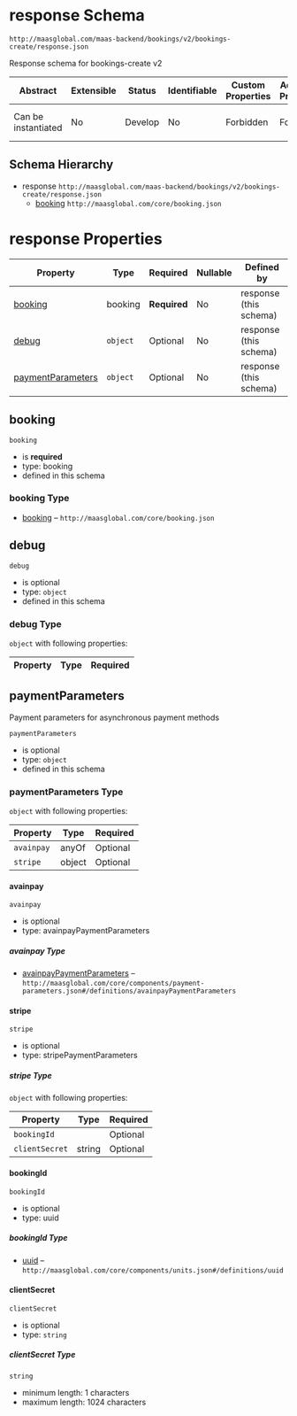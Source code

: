 # response Schema

```
http://maasglobal.com/maas-backend/bookings/v2/bookings-create/response.json
```

Response schema for bookings-create v2

| Abstract            | Extensible | Status  | Identifiable | Custom Properties | Additional Properties | Defined In                                                              |
| ------------------- | ---------- | ------- | ------------ | ----------------- | --------------------- | ----------------------------------------------------------------------- |
| Can be instantiated | No         | Develop | No           | Forbidden         | Forbidden             | [maas-backend/bookings/v2/bookings-create/response.json](response.json) |

## Schema Hierarchy

- response `http://maasglobal.com/maas-backend/bookings/v2/bookings-create/response.json`
  - [booking](../../../../core/booking.md) `http://maasglobal.com/core/booking.json`

# response Properties

| Property                                | Type     | Required     | Nullable | Defined by             |
| --------------------------------------- | -------- | ------------ | -------- | ---------------------- |
| [booking](#booking)                     | booking  | **Required** | No       | response (this schema) |
| [debug](#debug)                         | `object` | Optional     | No       | response (this schema) |
| [paymentParameters](#paymentparameters) | `object` | Optional     | No       | response (this schema) |

## booking

`booking`

- is **required**
- type: booking
- defined in this schema

### booking Type

- [booking](../../../../core/booking.md) – `http://maasglobal.com/core/booking.json`

## debug

`debug`

- is optional
- type: `object`
- defined in this schema

### debug Type

`object` with following properties:

| Property | Type | Required |
| -------- | ---- | -------- |


## paymentParameters

Payment parameters for asynchronous payment methods

`paymentParameters`

- is optional
- type: `object`
- defined in this schema

### paymentParameters Type

`object` with following properties:

| Property   | Type   | Required |
| ---------- | ------ | -------- |
| `avainpay` | anyOf  | Optional |
| `stripe`   | object | Optional |

#### avainpay

`avainpay`

- is optional
- type: avainpayPaymentParameters

##### avainpay Type

- [avainpayPaymentParameters](payment-parameters.md) –
  `http://maasglobal.com/core/components/payment-parameters.json#/definitions/avainpayPaymentParameters`

#### stripe

`stripe`

- is optional
- type: stripePaymentParameters

##### stripe Type

`object` with following properties:

| Property       | Type   | Required |
| -------------- | ------ | -------- |
| `bookingId`    |        | Optional |
| `clientSecret` | string | Optional |

#### bookingId

`bookingId`

- is optional
- type: uuid

##### bookingId Type

- [uuid](units.md) – `http://maasglobal.com/core/components/units.json#/definitions/uuid`

#### clientSecret

`clientSecret`

- is optional
- type: `string`

##### clientSecret Type

`string`

- minimum length: 1 characters
- maximum length: 1024 characters
